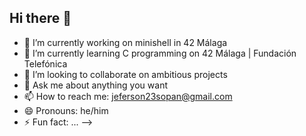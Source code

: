 ## Hi there 👋

- 🔭 I’m currently working on minishell in 42 Málaga
- 🌱 I’m currently learning C programming on 42 Málaga | Fundación Telefónica
- 👯 I’m looking to collaborate on ambitious projects 
- 💬 Ask me about anything you want
- 📫 How to reach me: jeferson23sopan@gmail.com
- 😄 Pronouns: he/him
- ⚡ Fun fact: ...
-->
